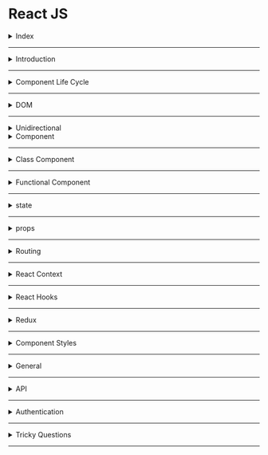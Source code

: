 # React JS

<details>
<summary>Index</summary>

### Index

* Introduction
* Component Life Cycle
* DOM
* Class Component
* Functional Component
* state
* props
* React Hooks
* Redux
</details>

---

<details>
<summary>Introduction</summary>

### Introduction

##### React JS
__React JS__ is an open-source JavaScript library. It was developed by Facebook.  
   * ReactJS is used for building user interfaces.  
   * we can create __Single Page Applications (SPA)__ by using ReactJS .
   * React allows us to create __reusable components__. 

 ##### Advantages of ReactJS
 * Open Source
 * Easy to Learn
 * Large Community
 * Reusability of components
 * Virtual DOM


  ##### React Version
  react@17.0.0

  ##### React Components
  In __React JS__, there are 2 components
  * Class Component
  * Functional Component
</details> 

---

<details>
<summary>Component Life Cycle</summary>

### Component Life Cycle
It is a different stages of the Component during its existence.
* Mounting
* Updating
* Unmounting

##### Mounting
In the Mounting phase, the instance of a component is created and inserted into the DOM.

##### Updating
In Updating phase, the component is updated whenever there is a change in the component's state. 

##### Unmounting
In Unmounting phase, the component instance is removed from the DOM. 

</details>

---

<details>
<summary>DOM</summary>

### DOM
__DOM__ stands for __Document Object Model__ .  
* The DOM is __UI__ of your application.
* It is the structured representation of the HTML document created by the browser. 
* It allows JavaScript to manipulate, structure, and style your website.


##### Types Of DOMs
  * Real DOM
  * Virtual DOM

##### ReactDOM
__ReactDOM__ is the JavaScript library that allows React to interact with the Real DOM.

```Javascript 
import React from 'react'
import ReactDOM from 'react-dom'
import App from './App'

ReactDOM.render(
  <React.StrictMode>
    <App />
  </React.StrictMode>,
  document.getElementById('root'),
)
```


##### Real DOM
__HTML DOM__ is called __Real DOM__.

##### Virtual DOM
* DOM is created by React JS is called Virtual DOM.
* The virtual DOM is only a virtual representation of the DOM.
* when any changes are made on __UI__ then new Virtual DOM is created.
* React compares new virtual DOM with current virtual DOM, and the difference will be updated to the Real DOM.

</details>

---

<details>
<summary>Unidirectional</summary>

### Unidirectional
* The data flow of React is a Unidirectional data flow.

* Unidirectional data flow means a one-way data flow where the data has only one way to be passed to all the child components.

It means only one component can maintain and update the state. The state is passed to the child components through props.

When we want to update the state by the event triggered in the child component, we can't directly change the props in child components as props are read-only.

Thus, the state only gets updated in the parent component as props are read-only. The state is passed to all the child components through the props.

Some of the advantages of Unidirectional data flow are:

* we have more control over the data
* Easier to debug as we know what data is coming from where

![Unidirectional Data Flow](./assets/dataflow.jpg)

</details>

<details>
<summary>Component</summary>

### Component
A Component is a JS function that returns a JSX element.

```Javascript 
const Welcome = () => <h1 className="message">Hello, User</h1>;
```

* If function name starts with Capital letter then only react treats as Component otherwise react treats as HTML Element.
* We can call the function with self-closing tags `<Welcome />`.

##### Types of Components in __React JS__

1. Class Component
2. Functional Component


</details>

---
<details>
<summary>Class Component</summary>

### Class Component
* If function name starts with Capital letter then only react treats as Component otherwise react treats as HTML Element.
* The component name should always be in the pascal case.
* Class Component we can call as stateful Component.
 * A class component requires you to extend from React Component and create a render method that returns a JSX element.
```Javascript
import { Component } from "react";

class App extends Component {

  // Updating
  render() {

    // Return JSX
    return <div>App Component</div>;
  }
}
```

##### __extends__ keyword
The `extends` keyword is used to inherit methods and properties from the `React.Component`.

##### class Component Life Cycle Methods
* Mounting
  - constructor
  - render
* Updating
  - render
    - componentDidMount 
* Unmounting
  - componentWillUnmount


##### render
 - `render()` method is used to return the JSX that is displayed in the UI.
 - `render()` is called whenever the props are updated and state is updated using setState method.
 - If more than one HTML element is to be rendered, then they must be grouped using a container element or react fragment.
 - 
##### componentDidMount
The componentDidMount method is used to do operations on the components after the initial render.  
In General we make API Calls inside componentDidMount() so that it doesn't block render().
__Example__: Setting timers, initiating API calls, ...etc. 

##### shouldComponentUpdate
It is invoked before rendering when new props or state are being received. It returns true by default. If it returns false, the render method will not be called.

##### componentDidUpdate
It is invoked immediately after updating occurs. This method is not called for the initial render.

##### componentWillUnmount 
It is invoked immediately before a component is unmounted and destroyed. All the cleanup activity is performed in this method. Examples: Canceling network requests, cleaning up any subscriptions, etc.

</details>

---

<details>
<summary>Functional Component</summary>

### Functional Component
  * A functional component is just a JavaScript function that accepts props as an argument and returns a React element.
  * There is no render method used in functional components.
  * If component have don't have any state, then It is called Stateless component.
  * React lifecycle methods `(constructor, componentDidMount, componentWillUnmount, render ...etc.)` cannot be used in functional component.

```Javascript 
const App = () => {
  return (
    <div>App Component</div>
  )
}
```
</details>

---

<details>
<summary>state</summary>

### state
* State is created and managed within the component, similar to a variable declared within the function.
* State is used to store the component's data that changes over time.
* We can update state
  - `setState` method
  - `useState` hook
* when the state changes, automatically the component re-renders.
* If we try to update the state directly then it won't re-render the component.
  
</details>

---

<details>
<summary>props</summary>

### props
* Props stands for Properties.
* We can pass information from __Parent Component__ to __Children Component__ by using props.
* we can pass information throung attributes.
* The children component accept props as parameters and can be accessed directly.
*  Child Component can't change the props.


##### Parent Component
```Javascript 

```

##### Child Component
```Javascript 

```

##### key prop in list items
Keys help React identify which items have changed, are added or are removed. Keys should be given to the elements inside the array to give the elements a stable identity.

##### children prop
Children is a prop  that allow you to pass components as data to other components. Component tree put between component's opening and closing tag will be passed to that component as children prop.

```Javascript 
const Message = (props) => {
const first = props.children[0]
const last = props.children[1]
return (
   <div>
      {first}
      {last}
  </div>
);

}

export default Message
```

```Javascript 
import Message from './components/Message';

const App = () => (
  <Message>
    <span>Hello</span>
    <span>World</span>
</Message>
)

export default Message
```


##### Prop Drilling
Prop Drilling is a process in which Props are passed from one Component to another Component that does not need the data but only helps in passing it through the tree.



##### Default Props
When a component is rendered through the __route__, some of the additional props are passed.

They are:

* __match__: The match object contains the information about the path from which the component is rendered.
* __history__: The history object has some methods to control the navigation in the browser. It also maintains the history of the routes we navigated. Some of the methods to control the navigation are history.push, history.replace, etc.
* __location__: The location object contains the information about the current URL.

</details>

---

<details>
<summary>Routing</summary>

### Routing
* Routing in __React JS__ is a mechanism that allows you to navigate and display different views or components in a single-page web application.

* 
It enables users to move between different parts of the application without the need for a full page reload. `react-router-dom` is a popular library used for implementing routing in React applications.

```Javascript 
// ----->> src/components/Header/index.js <<-----
import { Link } from "react-router-dom";

const Header = () => {
  return (
    <nav>
      <ul>
        <li>
          <Link to="/">Home</Link>
        </li>
        <li>
          <Link to="/greeting">Greeting</Link>
        </li>
      </ul>
    </nav>
  );
};

export default Header;
```

```Javascript 
// ---------------------------->> src/App.js <<-----------------------------------
import { BrowserRouter, Route, Switch } from "react-router-dom";

import { Home } from "./components/Home";
import Header from "./components/Header";

const Greeting = () => <h1>Welcome to React Routing</h1>;

const NotFound = () => <h1>Not Found</h1>;

const Home = () => <h1>Home Route</h1>;

const App = () => {
  return (
    <BrowserRouter>
      <Header />
      <Switch>
        <Route exact path="/" component={Home} />
        <Route path="/greeting" component={Greeting} />
        <Route component={NotFound} />
      </Switch>
    </BrowserRouter>
  );
};

export default App;
```

</details>

---

<details>
<summary>React Context</summary>

### React Context
React Context is a mechanism to avoid prop drilling.

Prop Drilling means passing data from one Component to another Component that does not need the data but only helps in passing it through the tree.

</details>

---

<details>
<summary>React Hooks</summary>

  * useState
  * useEffect
  * useContext
  * useMemo
  * useReducer
  * useReference
  * useCallback
  * useCustomHook
  
### React Hooks
</details>

---

<details>
<summary>Redux</summary>

### Redux
</details>

---

<details>
<summary>Component Styles</summary>

### Component Styles
we can style the React Component by using:
* Inline Styles
* CSS Stylesheet
* Bootstrap
* Styled Components (Third Party Packages)


##### Styled Components
Styled Components are one of the new ways to use CSS in modern JavaScript. These are used to reuse styles.

We can use the third-party package `styled-components` to write Styled Components in the React Application.

```Javascript 
import styled from "styled-components";

export const Heading = styled.h1`
  color: #0070c1;
  font-family: "Roboto";
`;
```

```Javascript 
import "./App.css";
import { Heading } from "./styledComponents";

const App = () => <Heading>Hello World</Heading>;

export default App;
```
</details>

---
<details>
<summary>General</summary>

### General

##### React JSX
* React JS introduced a new HTML like syntax named JSX to create elements.
* Web browsers can only read regular JS.
* Web browsers cannot read JSX directly.
* JSX needs to be converted to the regular JS by using Babel.

##### JSX syntax
```javascript
const element = <h1 className="greeting">Hello World!</h1>;
```

##### Babel converted JSX to Regular JS
```Javascript 
const elementProps = { className: "greeting", children: "Hello World!" };
const element = React.createElement("h1", elementProps);
```

We can write a React component without using JSX.
anything you can do with JSX can also be done with just JavaScript.


##### Babel
* Babel Javascript code compiler.
* Babel converts JSX into regular JavaScript.

##### React Fragment
The __Fragment__ is an alternate way to return a single JSX element. It groups a list of children without adding extra nodes to the DOM.

```javascript
const Welcome = () => (
  <>
    <h1>Hello, User</h1>
    <p>You are learning React</p>
  </>
);

export default Welcome;
```

##### __controlled__ and __uncontrolled__
* Controlled Component :  
  In a Controlled Component, form data is handled by a React Component. 

* Uncontrolled Component :  
  In an Uncontrolled Components, form data is not handled by a React Component. It is handled by the real DOM itself.


##### SPA
__SPA__ stands for __single page application__
* In a single page application, all URLs are associated with a single HTML page.
* React is mainly used to build single-page applications.
* Single Page Application helps in faster page loading since they load only necessary Component (HTML, CSS, JS) resources on subsequent requests.

##### MPA 
__MPA__ stands for __Multi-page application__
* In a Multi-page application,
Every URL is associated with corresponding resources (HTML, CSS, JS).


##### npm 
__npm__ stands for __node package manager__

##### package.json
All npm packages contain a file, usually in the project root, called package.json

This file holds various metadata relevant to the project.
This file is used to give information to npm that allows it to identify the project as well as handle the project's dependencies.
It can also contain other metadata such as a project description, the version of the project in a particular distribution, license information, even configuration data.

```JSON 
{
  "name": "myapp",
  "version": "0.0.0"
}
```
</details>

---

<details>
<summary>API</summary>

### API
__API__ stands for __Application Programming Interface__


##### API integration
The API integration can be defined as the process of   creating a means for two or more APIs to share data and communicate with each other without human interruption.


##### axios
Axios is a third-party package for making HTTP requests.

It is similar to the fetch method.

* Installation Command
  `npm install axios`

* Uses
  - `axios.get(URL, CONFIG)`
  - `axios.post(URL, CONFIG)`
  - `axios.put(URL, DATA, CONFIG)`
  - `axios.delete(URL, CONFIG)`
</details>

---

<details>
<summary>Authentication</summary>

### Authentication
Authentication is the process of verifying a user's identity.
![Authentication and Authorization](./assets/authentication.png)
</details>

---

<details>
<summary>Tricky Questions</summary>

### Tricky Questions

##### Why react is faster than JS?
Actually __react__ is a JavaScript library, SO React is as fast as javascript.

</details>

---

